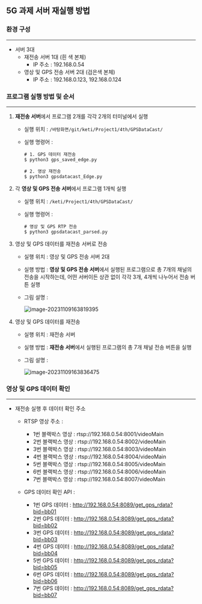 ## 5G 과제 서버 재실행 방법



### 환경 구성

---

- 서버 3대
  - 재전송 서버 1대 (흰 색 본체) 
    - IP 주소 : 192.168.0.54
  - 영상 및 GPS 전송 서버 2대 (검은색 본체)
    - IP 주소 : 192.168.0.123, 192.168.0.124



### 

### 프로그램 실행 방법 및 순서

---

1. **재전송 서버**에서 프로그램 2개를 각각 2개의 터미널에서 실행

   - 실행 위치 : `/바탕화면/git/keti/Project1/4th/GPSDataCast/`

   - 실행 명령어 : 

     ```
     # 1. GPS 데이터 재전송
     $ python3 gps_saved_edge.py
     
     # 2. 영상 재전송
     $ python3 gpsdatacast_Edge.py
     ```



2. 각 **영상 및 GPS 전송 서버**에서 프로그램 1개씩 실행

   - 실행 위치 : `/keti/Project1/4th/GPSDataCast/` 

   - 실행 명령어 : 

     ```
     # 영상 및 GPS RTP 전송
     $ python3 gpsdatacast_parsed.py
     ```



3. 영상 및 GPS 데이터를 재전송 서버로 전송

   - 실행 위치 : 영상 및 GPS 전송 서버 2대

   - 실행 방법 : **영상 및 GPS 전송 서버**에서 실행된 프로그램으로 총 7개의 채널의 전송을 시작하는데, 어떤 서버이든 상관 없이 각각 3개, 4개씩 나누어서 전송 버튼 실행

   - 그림 설명 : 

     ![image-20231109163819395](C:\Users\KETI\AppData\Roaming\Typora\typora-user-images\image-20231109163819395.png)



4. 영상 및 GPS 데이터를 재전송

   - 실행 위치 : 재전송 서버

   - 실행 방법 : **재전송 서버**에서 실행된 프로그램의 총 7개 채널 전송 버튼을 실행

   - 그림 설명 : 

     ![image-20231109163836475](C:\Users\KETI\AppData\Roaming\Typora\typora-user-images\image-20231109163836475.png)





### 영상 및 GPS 데이터 확인 

---

- 재전송 실행 후 데이터 확인 주소
  - RTSP 영상 주소 : 

    - 1번 블랙박스 영상 :  rtsp://192.168.0.54:8001/videoMain
    - 2번 블랙박스 영상 :  rtsp://192.168.0.54:8002/videoMain
    - 3번 블랙박스 영상 :  rtsp://192.168.0.54:8003/videoMain
    - 4번 블랙박스 영상 :  rtsp://192.168.0.54:8004/videoMain
    - 5번 블랙박스 영상 :  rtsp://192.168.0.54:8005/videoMain
    - 6번 블랙박스 영상 :  rtsp://192.168.0.54:8006/videoMain
    - 7번 블랙박스 영상 :  rtsp://192.168.0.54:8007/videoMain

  - GPS 데이터 확인 API : 

    - 1번 GPS 데이터 : http://192.168.0.54:8089/get_gps_rdata?bid=bb01
    - 2번 GPS 데이터 : http://192.168.0.54:8089/get_gps_rdata?bid=bb02
    - 3번 GPS 데이터 : http://192.168.0.54:8089/get_gps_rdata?bid=bb03
    - 4번 GPS 데이터 : http://192.168.0.54:8089/get_gps_rdata?bid=bb04
    - 5번 GPS 데이터 : http://192.168.0.54:8089/get_gps_rdata?bid=bb05
    - 6번 GPS 데이터 : http://192.168.0.54:8089/get_gps_rdata?bid=bb06
    - 7번 GPS 데이터 : http://192.168.0.54:8089/get_gps_rdata?bid=bb07

    